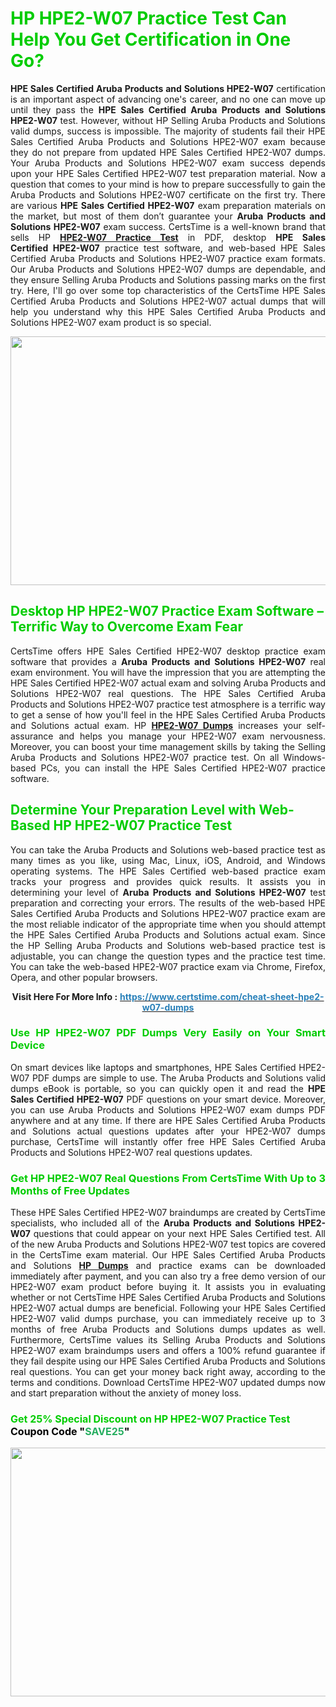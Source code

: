 <h1><span style="color:#00cc00;"><strong>HP HPE2-W07 Practice Test Can Help You Get Certification in One Go?</strong></span></h1>

<p style="text-align: justify;"><strong>HPE Sales Certified Aruba Products and Solutions HPE2-W07</strong> certification is an important aspect of advancing one's career, and no one can move up until they pass the <strong>HPE Sales Certified Aruba Products and Solutions</strong> <strong>HPE2-W07</strong> test. However, without HP Selling Aruba Products and Solutions valid dumps, success is impossible. The majority of students fail their HPE Sales Certified Aruba Products and Solutions HPE2-W07 exam because they do not prepare from updated HPE Sales Certified HPE2-W07 dumps. Your Aruba Products and Solutions HPE2-W07 exam success depends upon your HPE Sales Certified HPE2-W07 test preparation material. Now a question that comes to your mind is how to prepare successfully to gain the Aruba Products and Solutions HPE2-W07 certificate on the first try. There are various <strong>HPE Sales Certified HPE2-W07</strong> exam preparation materials on the market, but most of them don’t guarantee your <strong>Aruba Products and Solutions HPE2-W07</strong> exam success. CertsTime is a well-known brand that sells HP <strong><a href="https://www.certstime.com/cheat-sheet-hpe2-w07-dumps">HPE2-W07 Practice Test</a></strong> in PDF, desktop <strong>HPE Sales Certified HPE2-W07</strong> practice test software, and web-based HPE Sales Certified Aruba Products and Solutions HPE2-W07<strong> </strong>practice exam formats. Our Aruba Products and Solutions HPE2-W07 dumps are dependable, and they ensure Selling Aruba Products and Solutions passing marks on the first try. Here, I'll go over some top characteristics of the CertsTime HPE Sales Certified Aruba Products and Solutions HPE2-W07 actual dumps that will help you understand why this HPE Sales Certified Aruba Products and Solutions HPE2-W07 exam product is so special.</p>

<p style="text-align: center;"><a href="https://www.certstime.com/cheat-sheet-hpe2-w07-dumps"><img alt="" src="https://i.imgur.com/wlGiNOk.jpg" style="width: 700px; height: 398px;" /></a></p>

<h2><span style="color:#00cc00;"><strong>Desktop HP HPE2-W07 Practice Exam Software – Terrific Way to Overcome Exam Fear</strong></span></h2>

<p style="text-align: justify;">CertsTime offers HPE Sales Certified HPE2-W07 desktop practice exam software that provides a <strong>Aruba Products and Solutions HPE2-W07</strong> real exam environment. You will have the impression that you are attempting the HPE Sales Certified HPE2-W07 actual exam and solving Aruba Products and Solutions HPE2-W07 real questions. The HPE Sales Certified Aruba Products and Solutions HPE2-W07 practice test atmosphere is a terrific way to get a sense of how you'll feel in the HPE Sales Certified Aruba Products and Solutions actual exam. HP <strong><a href="https://www.certstime.com/cheat-sheet-hpe2-w07-dumps">HPE2-W07 Dumps</a></strong> increases your self-assurance and helps you manage your HPE2-W07 exam nervousness. Moreover, you can boost your time management skills by taking the Selling Aruba Products and Solutions HPE2-W07 practice test. On all Windows-based PCs, you can install the HPE Sales Certified HPE2-W07 practice software.</p>

<h2><span style="color:#00cc00;"><strong>Determine Your Preparation Level with Web-Based HP HPE2-W07 Practice Test</strong></span></h2>

<p style="text-align: justify;">You can take the Aruba Products and Solutions web-based practice test as many times as you like, using Mac, Linux, iOS, Android, and Windows operating systems. The HPE Sales Certified web-based practice exam tracks your progress and provides quick results. It assists you in determining your level of <strong>Aruba Products and Solutions HPE2-W07</strong> test preparation and correcting your errors. The results of the web-based HPE Sales Certified Aruba Products and Solutions HPE2-W07 practice exam are the most reliable indicator of the appropriate time when you should attempt the HPE Sales Certified Aruba Products and Solutions actual exam. Since the HP Selling Aruba Products and Solutions web-based practice test is adjustable, you can change the question types and the practice test time. You can take the web-based HPE2-W07 practice exam via Chrome, Firefox, Opera, and other popular browsers.</p>

<p style="text-align: center;"><strong>Visit Here For More Info :</strong> <strong><a href="https://www.certstime.com/cheat-sheet-hpe2-w07-dumps"><span style="color:#2980b9;">https://www.certstime.com/cheat-sheet-hpe2-w07-dumps</span></a></strong></p>

<h3 style="text-align: justify;"><span style="color:#00cc00;"><strong>Use HP HPE2-W07 PDF Dumps Very Easily on Your Smart Device</strong></span></h3>

<p style="text-align: justify;">On smart devices like laptops and smartphones, HPE Sales Certified HPE2-W07 PDF dumps are simple to use. The Aruba Products and Solutions valid dumps eBook is portable, so you can quickly open it and read the <strong>HPE Sales Certified HPE2-W07</strong> PDF questions on your smart device. Moreover, you can use Aruba Products and Solutions HPE2-W07 exam dumps PDF anywhere and at any time. If there are HPE Sales Certified Aruba Products and Solutions actual questions updates after your HPE2-W07 dumps purchase, CertsTime will instantly offer free HPE Sales Certified Aruba Products and Solutions HPE2-W07 real questions updates.</p>

<h3 style="text-align: justify;"><span style="color:#00cc00;"><strong>Get HP HPE2-W07 Real Questions From CertsTime With Up to 3 Months of Free Updates</strong></span></h3>

<p style="text-align: justify;">These HPE Sales Certified HPE2-W07 braindumps are created by CertsTime specialists, who included all of the <strong>Aruba Products and Solutions HPE2-W07</strong> questions that could appear on your next HPE Sales Certified test. All of the new Aruba Products and Solutions HPE2-W07 test topics are covered in the CertsTime exam material. Our HPE Sales Certified Aruba Products and Solutions <strong><a href="https://www.certstime.com/cheat-sheet-hp-dumps">HP Dumps</a></strong> and practice exams can be downloaded immediately after payment, and you can also try a free demo version of our HPE2-W07 exam product before buying it. It assists you in evaluating whether or not CertsTime HPE Sales Certified Aruba Products and Solutions HPE2-W07 actual dumps are beneficial. Following your HPE Sales Certified HPE2-W07 valid dumps purchase, you can immediately receive up to 3 months of free Aruba Products and Solutions dumps updates as well. Furthermore, CertsTime values its Selling Aruba Products and Solutions HPE2-W07 exam braindumps users and offers a 100% refund guarantee if they fail despite using our HPE Sales Certified Aruba Products and Solutions real questions. You can get your money back right away, according to the terms and conditions. Download CertsTime HPE2-W07 updated dumps now and start preparation without the anxiety of money loss.</p>

<h3 style="text-align: justify;"><strong><span style="font-size:16px;"><strong><span style="color:#00cc00;">Get 25% Special Discount on HP HPE2-W07 Practice Test</span></strong><br />
<strong><span style="color:#000000;">Coupon Code</span></strong> <strong><span style="color:#000000;">"</span><span style="color:#27ae60;">SAVE</span><font color="#27ae60">25</font><span style="color:#000000;">"</span></strong></span></strong></h3>

<p style="text-align: center;"><strong><a href="https://www.certstime.com/cheat-sheet-hpe2-w07-dumps"><img alt="" src="https://i.imgur.com/Gj1kXWu.jpg" style="width: 700px; height: 398px;" /></a></strong></p>
